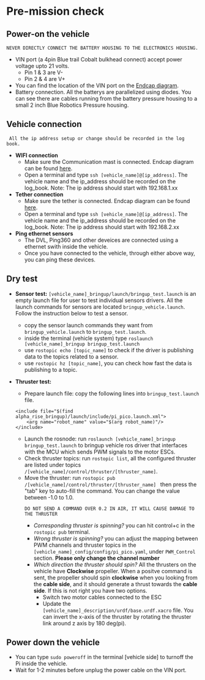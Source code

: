 # Pre-mission check

## Power-on the vehicle

```
NEVER DIRECTLY CONNECT THE BATTERY HOUSING TO THE ELECTRONICS HOUSING.
```
- VIN port (a 4pin Blue trail Cobalt bulkhead connect) accept power voltage upto 21 volts.
    - Pin 1 & 3 are V-
    - Pin 2 & 4 are V+
- You can find the location of the VIN port on the [Endcap diagram](https://github.com/GSO-soslab/alpha_hardware_release/blob/main/Electronics/doc/v1_Endcap.pdf).
- Battery connection. All the batterys are parallelized using diodes. You can see there are cables running from the battery pressure housing to a small 2 inch Blue Robotics Pressure housing. 

## Vehicle connection
```
 All the ip address setup or change should be recorded in the log book.
 ```
- **WIFI connection**
    - Make sure the Communication mast is connected. Endcap diagram can be found [here](https://github.com/GSO-soslab/alpha_hardware_release/blob/main/Electronics/doc/v1_Endcap.pdf).
    -  Open a terminal and type `ssh [vehicle_name]@[ip_address]`. The vehicle name and the ip_address should be recorded on the log_book. Note: The ip address should start with 192.168.1.xx
- **Tether connection**
    - Make sure the tether is connected. Endcap diagram can be found [here](https://github.com/GSO-soslab/alpha_hardware_release/blob/main/Electronics/doc/v1_Endcap.pdf).
    -  Open a terminal and type `ssh [vehicle_name]@[ip_address]`. The vehicle name and the ip_address should be recorded on the log_book. Note: The ip address should start with 192.168.2.xx
- **Ping ethernet sensors**
    - The DVL, Ping360 and other deveices are connected using a ethernet swith inside the vehicle. 
    - Once you have connected to the vehicle, through either above way, you can ping these devices.
    

## Dry test
- **Sensor test:** `[vehicle_name]_bringup/launch/bringup_test.launch` is an empty launch file for user to test individual sensors drivers. All the launch commands for sensors are located `bringup_vehicle.launch`. Follow the instruction below to test a sensor.
    - copy the sensor launch commands they want from `bringup_vehicle.launch` to `bringup_test.launch`.
    - inside the terminal (vehicle system) type `roslaunch [vehicle_name]_bringup bringup_test.launch`
    - use `rostopic echo [topic_name]` to check if the driver is publishing data to the topics related to a sensor.
    - use `rostopic hz [topic_name]`, you can check how fast the data is publishing to a topic.
    
- **Thruster test:** 
    - Prepare launch file: copy the following lines into `bringup_test.launch` file.
    ```
    <include file="$(find alpha_rise_bringup)/launch/include/pi_pico.launch.xml">
        <arg name="robot_name" value="$(arg robot_name)"/>
    </include>
    ```
    - Launch the rosnode: run `roslaunch [vehicle_name]_bringup bringup_test.launch` to bringup vehicle ros driver that interfaces with the MCU which sends PWM signals to the motor ESCs.
    - Check thruster topics: run `rostopic list`, all the configured thruster are listed under topics `/[vehicle_name]/control/thruster/[thruster_name]`. 
    - Move the thruster: run `rostopic pub /[vehicle_name]/control/thruster/[thruster_name] ` then press the "tab" key to auto-fill the command. You can change the value between -1.0 to 1.0. 
        ```
        DO NOT SEND A COMMAND OVER 0.2 IN AIR, IT WILL CAUSE DAMAGE TO THE THRUSTER
        ```
        - *Corresponding thruster is spinning?* you can hit control+c in the `rostopic pub` terminal.
        - *Wrong thruster is spinning?* you can adjust the mapping between PWM channels and thruster topics in the `[vehicle_name]_config/config/pi_pico.yaml`, under `PWM_Control` section.    **Please only change the channel number**
        - *Which direction the thruster should spin?* All the thrusters on the vehicle have **Clockwise** propeller. When a positve command is sent, the propeller should spin **clockwise** when you looking from the **cable side**, and it should generate a thrust towards the **cable side**. If this is not right you have two options.
            - Switch two motor cables connected to the ESC
            - Update the `[vehicle_name]_description/urdf/base.urdf.xacro` file. You can invert the x-axis of the thruster by rotating the thruster link around z axis by 180 deg(pi). 

## Power down the vehicle
- You can type `sudo poweroff` in the terminal [vehicle side] to turnoff the Pi inside the vehicle.
- Wait for 1-2 minutes before unplug the power cable on the VIN port.